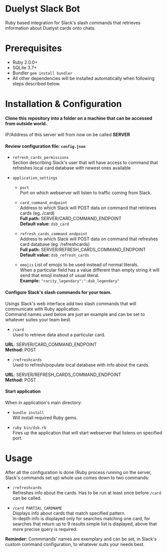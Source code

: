 # Duelyst Slack Bot
Ruby based integration for Slack's slash commands that retrieves information about Duelyst cards onto chats.

# Prerequisites

 - Ruby 2.0.0+  
 - SQLite 3.7+  
 - Bundler `gem install bundler`  
 - All other dependencies will be installed automatically when following steps described below.

# Installation & Configuration

#### Clone this repository into a folder on a machine that can be accessed from outside world.

IP/Address of this server will from now on be called **SERVER**

#### Review configuration file: `config.json`

 - `refresh_cards_permissions`  
 Section describing Slack's user that will have access to command that refreshes local card database with newest ones available
 
 
 - `application_settings`  
    - `port`  
    Port on which webserver will listen to traffic coming from Slack.
    
    - `card_command_endpoint`  
    Address to which Slack will POST data on command that retrieves cards (eg. /card)  
    **Full path:** SERVER/CARD_COMMAND_ENDPOINT  
    **Default value:** `dsb_card`
    
    - `refresh_cards_command_endpoint`  
    Address to which Slack will POST data on command that refreshes card database (eg. /refreshcards)  
    **Full path:** SERVER/REFRESH_CARDS_COMMAND_ENDPOINT  
    **Default value:** `dsb_refresh_cards`
    
    - `emojis`
    List of emojis to be used instead of normal literals.  
    When a particular field has a value different than empty string it will send that emoji instead of usual literal.  
    **Example:** `"rarity_legendary":":dsb_legendary"`
    
 
#### Configure Slack's slash commands for your team.

Usings Slack's web interface add two slash commands that will communicate with Ruby application.  
Command names used below are just an example and can be set to whatever suites your team best.
    
 - `/card`  
 Used to retrieve data about a particular card.
 
 **URL**: SERVER/CARD_COMMAND_ENDPOINT  
 **Method:** POST
 
 - `/refreshcards`  
 Used to refresh/populate local database with info about the cards.
 
 **URL**: SERVER/REFRESH_CARDS_COMMAND_ENDPOINT  
 **Method:** POST

#### Start application

When in application's main directory:

 - `bundle install`  
 Will install required Ruby gems.
 
 - `ruby bin/dsb.rb`  
 Fires up the application that will start webserver that listens on specified port.


# Usage

After all the configuration is done (Ruby process running on the server, Slack's commands set up) whole use comes down to two commands:

 - `/refreshcards`  
 Refreshes info about the cards. Has to be run at least once before `/card` can be called.

 - `/card PARTIAL_CARDNAME`  
 Displays info about cards that match specified pattern.  
 In-depth info is displayed only for searches matching one card, for searches that return up to 9 results simple list is displayed, above that more precise query is required.
 
**Reminder:** Commmands' names are exemplary and can be set, in Slack's custom command configuration, to whatever suits your needs best.
 
 
 
 



